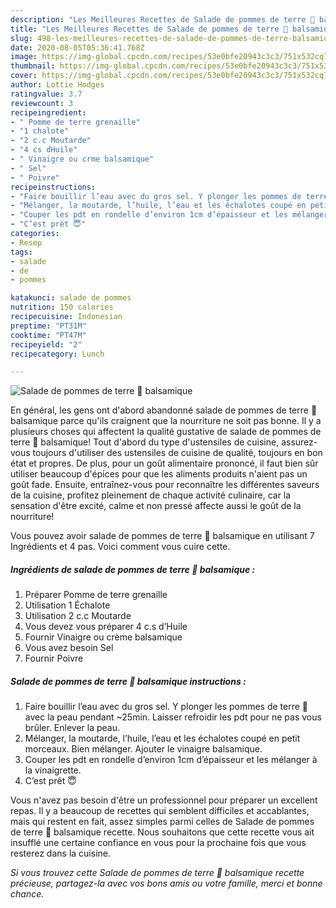 ```yaml
---
description: "Les Meilleures Recettes de Salade de pommes de terre 🥔 balsamique"
title: "Les Meilleures Recettes de Salade de pommes de terre 🥔 balsamique"
slug: 498-les-meilleures-recettes-de-salade-de-pommes-de-terre-balsamique
date: 2020-08-05T05:36:41.768Z
image: https://img-global.cpcdn.com/recipes/53e0bfe20943c3c3/751x532cq70/salade-de-pommes-de-terre-🥔-balsamique-photo-principale-de-la-recette.jpg
thumbnail: https://img-global.cpcdn.com/recipes/53e0bfe20943c3c3/751x532cq70/salade-de-pommes-de-terre-🥔-balsamique-photo-principale-de-la-recette.jpg
cover: https://img-global.cpcdn.com/recipes/53e0bfe20943c3c3/751x532cq70/salade-de-pommes-de-terre-🥔-balsamique-photo-principale-de-la-recette.jpg
author: Lottie Hodges
ratingvalue: 3.7
reviewcount: 3
recipeingredient:
- " Pomme de terre grenaille"
- "1 chalote"
- "2 c.c Moutarde"
- "4 cs dHuile"
- " Vinaigre ou crme balsamique"
- " Sel"
- " Poivre"
recipeinstructions:
- "Faire bouillir l’eau avec du gros sel. Y plonger les pommes de terre 🥔 avec la peau pendant ~25min. Laisser refroidir les pdt pour ne pas vous brûler. Enlever la peau."
- "Mélanger, la moutarde, l’huile, l’eau et les échalotes coupé en petit morceaux. Bien mélanger. Ajouter le vinaigre balsamique."
- "Couper les pdt en rondelle d’environ 1cm d’épaisseur et les mélanger à la vinaigrette."
- "C’est prêt 😇"
categories:
- Resep
tags:
- salade
- de
- pommes

katakunci: salade de pommes 
nutrition: 150 calories
recipecuisine: Indonesian
preptime: "PT31M"
cooktime: "PT47M"
recipeyield: "2"
recipecategory: Lunch

---
```



![Salade de pommes de terre 🥔 balsamique](https://img-global.cpcdn.com/recipes/53e0bfe20943c3c3/751x532cq70/salade-de-pommes-de-terre-🥔-balsamique-photo-principale-de-la-recette.jpg)

En général, les gens ont d'abord abandonné salade de pommes de terre 🥔 balsamique parce qu'ils craignent que la nourriture ne soit pas bonne. Il y a plusieurs choses qui affectent la qualité gustative de salade de pommes de terre 🥔 balsamique! Tout d'abord du type d'ustensiles de cuisine, assurez-vous toujours d'utiliser des ustensiles de cuisine de qualité, toujours en bon état et propres. De plus, pour un goût alimentaire prononcé, il faut bien sûr utiliser beaucoup d'épices pour que les aliments produits n'aient pas un goût fade. Ensuite, entraînez-vous pour reconnaître les différentes saveurs de la cuisine, profitez pleinement de chaque activité culinaire, car la sensation d'être excité, calme et non pressé affecte aussi le goût de la nourriture!

<!--inarticleads1-->

Vous pouvez avoir salade de pommes de terre 🥔 balsamique en utilisant 7 Ingrédients et 4 pas. Voici comment vous cuire cette.

##### Ingrédients de salade de pommes de terre 🥔 balsamique :

1. Préparer  Pomme de terre grenaille
1. Utilisation 1 Échalote
1. Utilisation 2 c.c Moutarde
1. Vous devez vous préparer 4 c.s d’Huile
1. Fournir  Vinaigre ou crème balsamique
1. Vous avez besoin  Sel
1. Fournir  Poivre




<!--inarticleads2-->

##### Salade de pommes de terre 🥔 balsamique instructions :

1. Faire bouillir l’eau avec du gros sel. Y plonger les pommes de terre 🥔 avec la peau pendant ~25min. Laisser refroidir les pdt pour ne pas vous brûler. Enlever la peau.
1. Mélanger, la moutarde, l’huile, l’eau et les échalotes coupé en petit morceaux. Bien mélanger. Ajouter le vinaigre balsamique.
1. Couper les pdt en rondelle d’environ 1cm d’épaisseur et les mélanger à la vinaigrette.
1. C’est prêt 😇




<!--inarticleads1-->

<p>
Vous n'avez pas besoin d'être un professionnel pour préparer un excellent repas. Il y a beaucoup de recettes qui semblent difficiles et accablantes, mais qui restent en fait, assez simples parmi celles de Salade de pommes de terre 🥔 balsamique recette. Nous souhaitons que cette recette vous ait insufflé une certaine confiance en vous pour la prochaine fois que vous resterez dans la cuisine.
</p>

<p>
<i>Si vous trouvez cette Salade de pommes de terre 🥔 balsamique recette précieuse, partagez-la avec vos bons amis ou votre famille, merci et bonne chance.</i>
</p>
